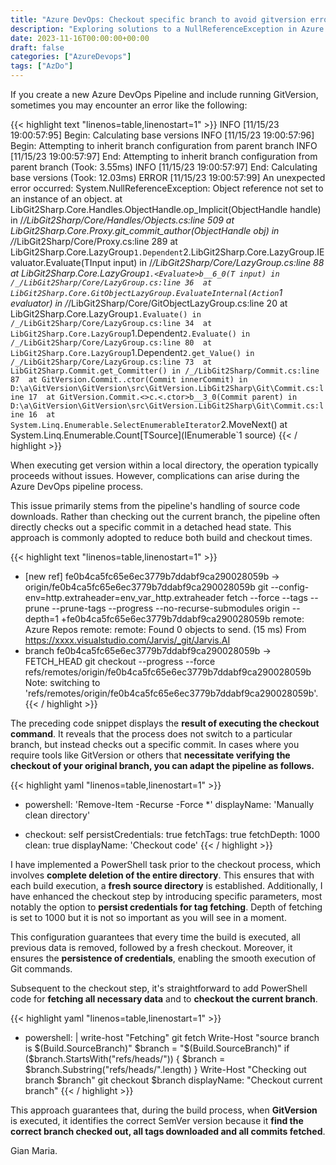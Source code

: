 ```yaml
---
title: "Azure DevOps: Checkout specific branch to avoid gitversion errors in pipeline"
description: "Exploring solutions to a NullReferenceException in Azure DevOps Pipelines when using GitVersion, focusing on proper branch checkout and credential persistence for smooth Git command execution."
date: 2023-11-16T00:00:00+00:00
draft: false
categories: ["AzureDevops"]
tags: ["AzDo"]
---
```


If you create a new Azure DevOps Pipeline and include running GitVersion, sometimes you may encounter an error like the following:

{{< highlight text "linenos=table,linenostart=1" >}}
INFO [11/15/23 19:00:57:95] Begin: Calculating base versions 
INFO [11/15/23 19:00:57:96] Begin: Attempting to inherit branch configuration from parent branch 
INFO [11/15/23 19:00:57:97] End: Attempting to inherit branch configuration from parent branch (Took: 3.55ms) 
INFO [11/15/23 19:00:57:97] End: Calculating base versions (Took: 12.03ms) 
ERROR [11/15/23 19:00:57:99] An unexpected error occurred: 
System.NullReferenceException: Object reference not set to an instance of an object. 
at LibGit2Sharp.Core.Handles.ObjectHandle.op_Implicit(ObjectHandle handle) in 
/_/LibGit2Sharp/Core/Handles/Objects.cs:line 509 
at LibGit2Sharp.Core.Proxy.git_commit_author(ObjectHandle obj) in /_/LibGit2Sharp/Core/Proxy.cs:line 289 
at LibGit2Sharp.Core.LazyGroup`1.Dependent`2.LibGit2Sharp.Core.LazyGroup<T>.IEvaluator<TInput>.Evaluate(TInput 
input) in /_/LibGit2Sharp/Core/LazyGroup.cs:line 88 
at LibGit2Sharp.Core.LazyGroup`1.<Evaluate>b__6_0(T input) in /_/LibGit2Sharp/Core/LazyGroup.cs:line 36 
at LibGit2Sharp.Core.GitObjectLazyGroup.EvaluateInternal(Action`1 evaluator) in 
/_/LibGit2Sharp/Core/GitObjectLazyGroup.cs:line 20 
at LibGit2Sharp.Core.LazyGroup`1.Evaluate() in /_/LibGit2Sharp/Core/LazyGroup.cs:line 34 
at LibGit2Sharp.Core.LazyGroup`1.Dependent`2.Evaluate() in /_/LibGit2Sharp/Core/LazyGroup.cs:line 80 
at LibGit2Sharp.Core.LazyGroup`1.Dependent`2.get_Value() in /_/LibGit2Sharp/Core/LazyGroup.cs:line 73 
at LibGit2Sharp.Commit.get_Committer() in /_/LibGit2Sharp/Commit.cs:line 87 
at GitVersion.Commit..ctor(Commit innerCommit) in 
D:\a\GitVersion\GitVersion\src\GitVersion.LibGit2Sharp\Git\Commit.cs:line 17 
at GitVersion.Commit.<>c.<.ctor>b__3_0(Commit parent) in 
D:\a\GitVersion\GitVersion\src\GitVersion.LibGit2Sharp\Git\Commit.cs:line 16 
at System.Linq.Enumerable.SelectEnumerableIterator`2.MoveNext() 
at System.Linq.Enumerable.Count[TSource](IEnumerable`1 source) 
{{< / highlight >}}

When executing get version within a local directory, the operation typically proceeds without issues. However, complications can arise during the Azure DevOps pipeline process.

This issue primarily stems from the pipeline's handling of source code downloads. Rather than checking out the current branch, the pipeline often directly checks out a specific commit in a detached head state. This approach is commonly adopted to reduce both build and checkout times.

{{< highlight text "linenos=table,linenostart=1" >}}
* [new ref] fe0b4ca5fc65e6ec3779b7ddabf9ca290028059b -> origin/fe0b4ca5fc65e6ec3779b7ddabf9ca290028059b 
git --config-env=http.extraheader=env_var_http.extraheader fetch --force --tags --prune --prune-tags --progress --no-recurse-submodules origin --depth=1 +fe0b4ca5fc65e6ec3779b7ddabf9ca290028059b 
remote: Azure Repos 
remote: 
remote: Found 0 objects to send. (15 ms) 
From https://xxxx.visualstudio.com/Jarvis/_git/Jarvis.AI 
* branch fe0b4ca5fc65e6ec3779b7ddabf9ca290028059b -> FETCH_HEAD 
git checkout --progress --force refs/remotes/origin/fe0b4ca5fc65e6ec3779b7ddabf9ca290028059b 
Note: switching to 'refs/remotes/origin/fe0b4ca5fc65e6ec3779b7ddabf9ca290028059b'. 
{{< / highlight >}}

The preceding code snippet displays the **result of executing the checkout command**. It reveals that the process does not switch to a particular branch, but instead checks out a specific commit. In cases where you require tools like GitVersion or others that **necessitate verifying the checkout of your original branch, you can adapt the pipeline as follows.**

{{< highlight yaml "linenos=table,linenostart=1" >}}
  - powershell: 'Remove-Item -Recurse -Force *'
    displayName: 'Manually clean directory'

  - checkout: self
    persistCredentials: true
    fetchTags: true
    fetchDepth: 1000
    clean: true
    displayName: 'Checkout code'
{{< / highlight >}}

I have implemented a PowerShell task prior to the checkout process, which involves **complete deletion of the entire directory**. This ensures that with each build execution, a **fresh source directory** is established. Additionally, I have enhanced the checkout step by introducing specific parameters, most notably the option to **persist credentials for tag fetching**. Depth of fetching is set to 1000 but it is not so important as you will see in a moment.

This configuration guarantees that every time the build is executed, all previous data is removed, followed by a fresh checkout. Moreover, it ensures the **persistence of credentials**, enabling the smooth execution of Git commands.

Subsequent to the checkout step, it's straightforward to add PowerShell code for **fetching all necessary data** and to **checkout the current branch**.

{{< highlight yaml "linenos=table,linenostart=1" >}}
  - powershell: |
      write-host "Fetching"
      git fetch
      Write-Host "source branch is $(Build.SourceBranch)"
      $branch = "$(Build.SourceBranch)"
      if ($branch.StartsWith("refs/heads/")) {
          $branch = $branch.Substring("refs/heads/".length)
      }
      Write-Host "Checking out branch $branch"
      git checkout $branch
    displayName: "Checkout current branch"
 {{< / highlight >}}

This approach guarantees that, during the build process, when **GitVersion** is executed, it identifies the correct SemVer version because it **find the correct branch checked out, all tags downloaded and all commits fetched**.

Gian Maria.

